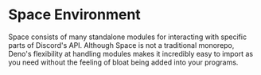 # Space Environment

Space consists of many standalone modules for interacting with specific parts of
Discord's API. Although Space is not a traditional monorepo, Deno's flexibility
at handling modules makes it incredibly easy to import as you need without the
feeling of bloat being added into your programs.
